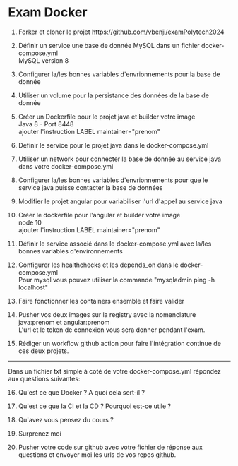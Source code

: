 # Exam Docker	

1) Forker et cloner le projet https://github.com/vbenji/examPolytech2024

2) Définir un service une base de donnée MySQL dans un fichier docker-compose.yml  
MySQL version 8

3) Configurer la/les bonnes variables d'envrionnements pour la base de donnée

4) Utiliser un volume pour la persistance des données de la base de donnée

5) Créer un Dockerfile pour le projet java et builder votre image  
Java 8 - Port 8448  
ajouter l'instruction LABEL maintainer="prenom"

6) Définir le service pour le projet java dans le docker-compose.yml

7) Utiliser un network pour connecter la base de donnée au service java dans votre docker-compose.yml

8) Configurer la/les bonnes variables d'envrionnements pour que le service java puisse contacter la base de données

9) Modifier le projet angular pour variabiliser l'url d'appel au service java

10) Créer le dockerfile pour l'angular et builder votre image  
node 10  
ajouter l'instruction LABEL maintainer="prenom"

11) Définir le service associé dans le docker-compose.yml avec la/les bonnes variables d'environnements

12) Configurer les healthchecks et les depends_on dans le docker-compose.yml  
Pour mysql vous pouvez utiliser la commande "mysqladmin ping -h localhost"

13) Faire fonctionner les containers ensemble et faire valider

14) Pusher vos deux images sur la registry avec la nomenclature java:prenom et angular:prenom  
L'url et le token de connexion vous sera donner pendant l'exam.

15) Rédiger un workflow github action pour faire l'intégration continue de ces deux projets.

--- 

Dans un fichier txt simple à coté de votre docker-compose.yml répondez aux questions suivantes:  

16) Qu'est ce que Docker ? A quoi cela sert-il ?

17) Qu'est ce que la CI et la CD ? Pourquoi est-ce utile ?

18) Qu'avez vous pensez du cours ? 

19) Surprenez moi

20) Pusher votre code sur github avec votre fichier de réponse aux questions et envoyer moi les urls de vos repos github.
